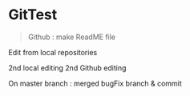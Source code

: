 # GitTest

> Github : make ReadME file

Edit from local repositories

2nd local editing
2nd Github editing

On master branch : merged bugFix branch & commit
